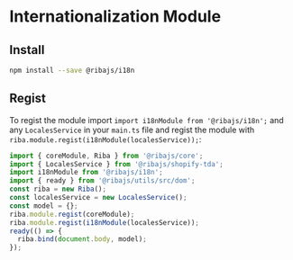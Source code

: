 # Internationalization Module

## Install

```bash
npm install --save @ribajs/i18n
```

## Regist

To regist the module import `import i18nModule from '@ribajs/i18n';` and any `LocalesService` in your `main.ts` file and regist the module with `riba.module.regist(i18nModule(localesService));`:

```ts
import { coreModule, Riba } from '@ribajs/core';
import { LocalesService } from '@ribajs/shopify-tda';
import i18nModule from '@ribajs/i18n';
import { ready } from '@ribajs/utils/src/dom';
const riba = new Riba();
const localesService = new LocalesService();
const model = {};
riba.module.regist(coreModule);
riba.module.regist(i18nModule(localesService));
ready(() => {
  riba.bind(document.body, model);
});
```
